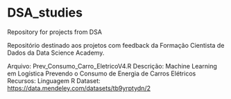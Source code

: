 # DSA_studies
Repository for projects from DSA

Repositório destinado aos projetos com feedback da Formação Cientista de Dados da Data Science Academy.

Arquivo: Prev_Consumo_Carro_EletricoV4.R
Descrição: Machine Learning em Logística Prevendo o Consumo de Energia de Carros Elétricos
Recursos: Linguagem R
Dataset: https://data.mendeley.com/datasets/tb9yrptydn/2
